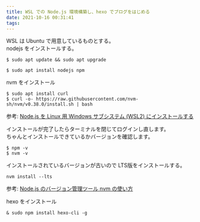 ```yaml
---
title: WSL での Node.js 環境構築し、hexo でブログをはじめる
date: 2021-10-16 00:31:41
tags:
---
```


WSL は Ubuntu で用意しているものとする。  
nodejs をインストールする。

```
$ sudo apt update && sudo apt upgrade
```

```
$ sudo apt install nodejs npm
```

nvm をインストール

```
$ sudo apt install curl
$ curl -o- https://raw.githubusercontent.com/nvm-sh/nvm/v0.38.0/install.sh | bash
```

参考: [Node.js を Linux 用 Windows サブシステム (WSL2) にインストールする](https://docs.microsoft.com/ja-jp/windows/dev-environment/javascript/nodejs-on-wsl)

インストールが完了したらターミナルを閉じてログインし直します。  
ちゃんとインストールできているかバージョンを確認します。

```
$ npm -v
$ nvm -v
```

インストールされているバージョンが古いので LTS版をインストールする。

```
nvm install --lts
```

参考: [Node.js のバージョン管理ツール nvm の使い方](https://laboradian.com/how-to-use-nvm/)


hexo をインストール

```
& sudo npm install hexo-cli -g
```
